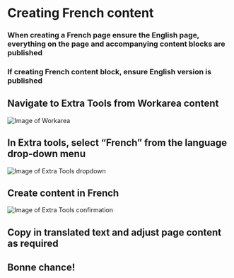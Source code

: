# Creating French content

### **When creating a French page ensure the English page, everything on the page and accompanying content blocks are published**

### If creating French content block, ensure English version is published

## Navigate to Extra Tools from Workarea content
![Image of Workarea ](https://static.indigoimages.ca/assetsexternal/navigating-to-extra_tools.jpg)

## In Extra tools, select “French” from the language drop-down menu
![Image of Extra Tools dropdown](https://static.indigoimages.ca/assetsexternal/create-french-from-dropdown.jpg)

## Create content in French
![Image of Extra Tools confirmation](https://static.indigoimages.ca/assetsexternal/english-to-french-confirmation.jpg)

## Copy in translated text and adjust page content as required

## Bonne chance!




